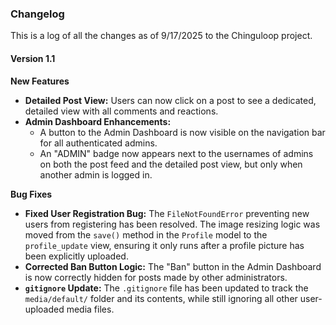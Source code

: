 ### **Changelog**

This is a log of all the changes as of 9/17/2025 to the Chinguloop project.

#### **Version 1.1**

**New Features**

* **Detailed Post View:** Users can now click on a post to see a dedicated, detailed view with all comments and reactions.
* **Admin Dashboard Enhancements:**
    * A button to the Admin Dashboard is now visible on the navigation bar for all authenticated admins.
    * An "ADMIN" badge now appears next to the usernames of admins on both the post feed and the detailed post view, but only when another admin is logged in.

**Bug Fixes**

* **Fixed User Registration Bug:** The `FileNotFoundError` preventing new users from registering has been resolved. The image resizing logic was moved from the `save()` method in the `Profile` model to the `profile_update` view, ensuring it only runs after a profile picture has been explicitly uploaded.
* **Corrected Ban Button Logic:** The "Ban" button in the Admin Dashboard is now correctly hidden for posts made by other administrators.
* **`gitignore` Update:** The `.gitignore` file has been updated to track the `media/default/` folder and its contents, while still ignoring all other user-uploaded media files.